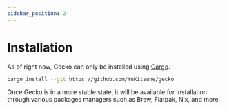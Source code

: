 ```yaml
---
sidebar_position: 2
---
```


# Installation

As of right now, Gecko can only be installed using [Cargo](https://doc.rust-lang.org/cargo/getting-started/installation.html).

```sh
cargo install --git https://github.com/YuKitsune/gecko
```

Once Gecko is in a more stable state, it will be available for installation through various packages managers such as Brew, Flatpak, Nix, and more.
